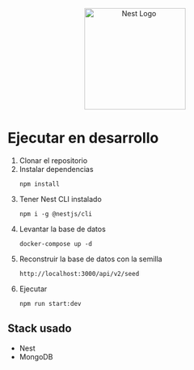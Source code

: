 <p align="center">
  <a href="http://nestjs.com/" target="blank"><img src="https://nestjs.com/img/logo-small.svg" width="200" alt="Nest Logo" /></a>
</p>

# Ejecutar en desarrollo

1. Clonar el repositorio
2. Instalar dependencias
    ```shell
    npm install
    ```
3. Tener Nest CLI instalado
    ```shell
    npm i -g @nestjs/cli
    ```
4. Levantar la base de datos
    ```shell
    docker-compose up -d
    ```
5. Reconstruir la base de datos con la semilla
    ```shell
   http://localhost:3000/api/v2/seed
    ```
5. Ejecutar
    ```shell
    npm run start:dev
    ```

## Stack usado
* Nest
* MongoDB